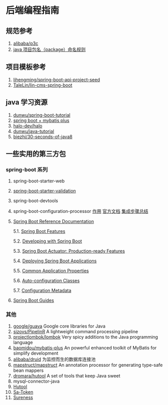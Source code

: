 # 后端编程指南

## 规范参考

1. [alibaba/p3c](https://github.com/alibaba/p3c)
2. [java 项目包名（package）命名规则](https://www.cnblogs.com/Haidnor/p/12241224.html)

## 项目模板参考

1. [lihengming/spring-boot-api-project-seed](https://github.com/lihengming/spring-boot-api-project-seed)
2. [TaleLin/lin-cms-spring-boot](https://github.com/TaleLin/lin-cms-spring-boot)


## java 学习资源

1. [dunwu/spring-boot-tutorial](https://github.com/dunwu/spring-boot-tutorial)
2. [spring boot + mybatis plus](https://juejin.cn/post/6844903862004875272)
3. [halo-dev/halo](https://github.com/halo-dev/halo)
4. [dunwu/java-tutorial](https://github.com/dunwu/java-tutorial)
5. [biezhi/30-seconds-of-java8](https://github.com/biezhi/30-seconds-of-java8)

## 一些实用的第三方包

### spring-boot 系列

1. spring-boot-starter-web
2. [spring-boot-starter-validation](https://spring.io/guides/gs/validating-form-input)
3. spring-boot-devtools
4. spring-boot-configuration-processor [作用](https://blog.csdn.net/weixin_43328357/article/details/106993172) [官方文档](https://docs.spring.io/spring-boot/docs/current/reference/html/configuration-metadata.html#configuration-metadata.annotation-processor) [集成步骤总结](https://www.cnblogs.com/myesn/p/spring-boot-integration-spring-boot-configuration-processor.html)
5. [Spring Boot Reference Documentation](https://docs.spring.io/spring-boot/docs/current/reference/html/index.html)

    5.1. [Spring Boot Features](https://docs.spring.io/spring-boot/docs/current/reference/html/features.html)

    5.2. [Developing with Spring Boot](https://docs.spring.io/spring-boot/docs/current/reference/html/using.html)

    5.3. [Spring Boot Actuator: Production-ready Features](https://docs.spring.io/spring-boot/docs/current/reference/html/actuator.html)

    5.4. [Deploying Spring Boot Applications](https://docs.spring.io/spring-boot/docs/current/reference/html/deployment.html)

    5.5. [Common Application Properties](https://docs.spring.io/spring-boot/docs/current/reference/html/application-properties.html)

    5.6. [Auto-configuration Classes](https://docs.spring.io/spring-boot/docs/current/reference/html/auto-configuration-classes.html#auto-configuration-classes)

    5.7. [Configuration Metadata](https://docs.spring.io/spring-boot/docs/current/reference/html/configuration-metadata.html)

6. [Spring Boot Guides](https://spring.io/guides)

### 其他

1. [google/guava](https://github.com/google/guava) Google core libraries for Java
2. [sizovs/PipelinR](https://github.com/sizovs/PipelinR) A lightweight command processing pipeline
3. [projectlombok/lombok](https://github.com/projectlombok/lombok) Very spicy additions to the Java programming language
4. [baomidou/mybatis-plus](https://github.com/baomidou/mybatis-plus) An powerful enhanced toolkit of MyBatis for simplify development
5. [alibaba/druid](https://github.com/alibaba/druid) 为监控而生的数据库连接池
6. [mapstruct/mapstruct](https://github.com/mapstruct/mapstruct) An annotation processor for generating type-safe bean mappers
7. [dromara/hutool](https://github.com/dromara/hutool) A set of tools that keep Java sweet
8. mysql-connector-java
9. [Hutool](https://hutool.cn)
10. [Sa-Token](http://sa-token.dev33.cn)
11. [Sureness](https://usthe.com/sureness/zh-cn)